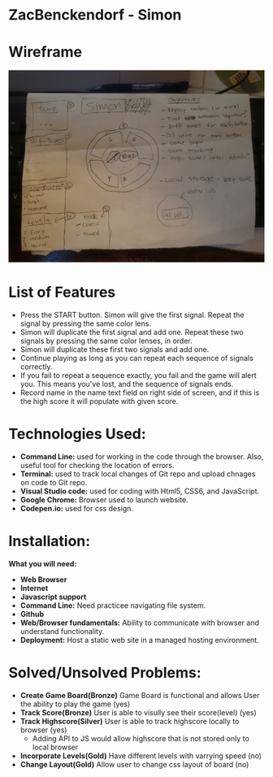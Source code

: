 # ZacBenckendorf - Simon

# Wireframe 
![alt text](Simon_wireframe.jpg)

# List of Features
- Press the START button. Simon will give the first signal. Repeat the signal by pressing the same color lens.
- Simon will duplicate the first signal and add one. Repeat these two signals by pressing the same color lenses, in order.
- Simon will duplicate these first two signals and add one.
- Continue playing as long as you can repeat each sequence of signals correctly.
- If you fail to repeat a sequence exactly, you fail and the game will alert you. This means you've lost, and the sequence of signals ends.
- Record name in the name text field on right side of screen, and if this is the high score it will populate with given score.

# Technologies Used:
- **Command Line:** used for working in the code through the browser. Also, useful tool for checking the location of errors.
- **Terminal:** used to track local changes of Git repo and upload chnages on code to Git repo.
- **Visual Studio code:** used for coding with Html5, CSS6, and JavaScript.
- **Google Chrome:** Browser used to launch website.
- **Codepen.io:** used for css design.

# Installation:
**What you will need:**
- **Web Browser**
- **Internet**
- **Javascript support**
- **Command Line:** Need practicee navigating file system.
- **Github**
- **Web/Browser fundamentals:** Ability to communicate with browser and understand functionality.
- **Deployment:** Host a static web site in a managed hosting environment.

# Solved/Unsolved Problems:
- **Create Game Board(Bronze)** Game Board is functional and allows User the ability to play the game (yes)
- **Track Score(Bronze)** User is able to visully see their score(level) (yes)
- **Track Highscore(Silver)** User is able to track highscore locally to browser (yes)
  - Adding API to JS would allow highscore that is not stored only to local browser
- **Incorporate Levels(Gold)** Have different levels with varrying speed (no)
- **Change Layout(Gold)** Allow user to change css layout of board (no)
